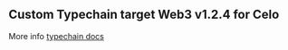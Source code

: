 ## Custom Typechain target Web3 v1.2.4 for Celo

More info [typechain docs](https://github.com/ethereum-ts/TypeChain)
